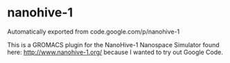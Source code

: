 # nanohive-1
Automatically exported from code.google.com/p/nanohive-1

This is a GROMACS plugin for the NanoHive-1 Nanospace Simulator found here: http://www.nanohive-1.org/ because I wanted to try out Google Code.
